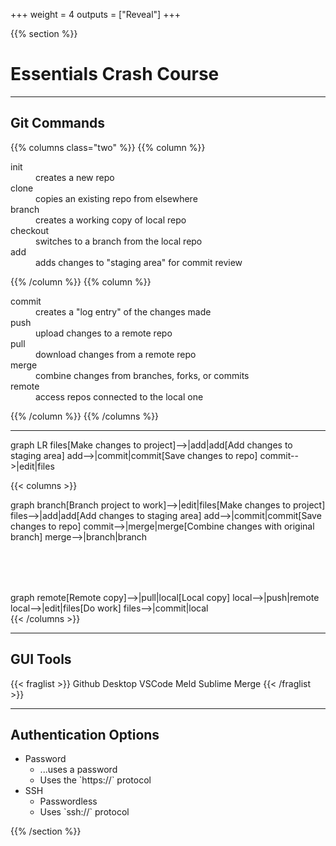 +++
weight = 4
outputs = ["Reveal"]
+++

{{% section %}}

# Essentials Crash Course

---

## Git Commands

{{% columns class="two" %}}
{{% column %}}

<dl>
    <dt class="fragment">init</dt>
        <dd class="fragment">creates a new repo</dd>
    <dt class="fragment">clone</dt>
        <dd class="fragment">copies an existing repo from elsewhere</dd>
    <dt class="fragment">branch</dt>
        <dd class="fragment">creates a working copy of local repo</dd>
    <dt class="fragment">checkout</dt>
        <dd class="fragment">switches to a branch from the local repo</dd>
    <dt class="fragment">add</dt>
        <dd class="fragment">adds changes to "staging area" for commit review</dd>
</dl>

{{% /column %}}
{{% column %}}
<dl>
    <dt class="fragment">commit</dt>
        <dd class="fragment">creates a "log entry" of the changes made</dd>
    <dt class="fragment">push</dt>
        <dd class="fragment">upload changes to a remote repo</dd>
    <dt class="fragment">pull</dt>
        <dd class="fragment">download changes from a remote repo</dd>
    <dt class="fragment">merge</dt>
        <dd class="fragment">combine changes from branches, forks, or commits</dd>
    <dt class="fragment">remote</dt>
        <dd class="fragment">access repos connected to the local one</dd>
</dl>
{{% /column %}}
{{% /columns %}}

---

<div class="mermaid fragment">
graph LR
    files[Make changes to project]-->|add|add[Add changes to staging area]
    add-->|commit|commit[Save changes to repo]
    commit-->|edit|files
</div>

{{< columns >}}
<div class="mermaid fragment">
graph
    branch[Branch project to work]-->|edit|files[Make changes to project]
    files-->|add|add[Add changes to staging area]
    add-->|commit|commit[Save changes to repo]
    commit-->|merge|merge[Combine changes with original branch]
    merge-->|branch|branch
</div>

<div class="mermaid fragment" style="padding-top: 5rem;">
graph
    remote[Remote copy]-->|pull|local[Local copy]
    local-->|push|remote
    local-->|edit|files[Do work]
    files-->|commit|local
</div>
{{< /columns >}}

---

## GUI Tools

{{< fraglist >}}
Github Desktop
VSCode
Meld
Sublime Merge
{{< /fraglist >}}

---

## Authentication Options

<ul>
    <li class="fragment">Password
        <ul>
            <li class="fragment">...uses a password</li>
            <li class="fragment">Uses the `https://` protocol</li>
        </ul>
    </li>
    <li class="fragment">SSH
        <ul>
            <li class="fragment">Passwordless
            <li class="fragment">Uses `ssh://` protocol
        </ul>
    </li>
</ul>

{{% /section %}}

